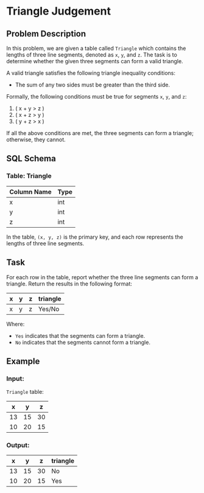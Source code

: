 # Triangle Judgement

## Problem Description

In this problem, we are given a table called `Triangle` which contains the lengths of three line segments, denoted as `x`, `y`, and `z`. The task is to determine whether the given three segments can form a valid triangle.

A valid triangle satisfies the following triangle inequality conditions:

- The sum of any two sides must be greater than the third side.

Formally, the following conditions must be true for segments `x`, `y`, and `z`:

1. \( x + y > z \)
2. \( x + z > y \)
3. \( y + z > x \)

If all the above conditions are met, the three segments can form a triangle; otherwise, they cannot.

## SQL Schema

### Table: Triangle

| Column Name | Type |
| ----------- | ---- |
| x           | int  |
| y           | int  |
| z           | int  |

In the table, `(x, y, z)` is the primary key, and each row represents the lengths of three line segments.

## Task

For each row in the table, report whether the three line segments can form a triangle. Return the results in the following format:

| x   | y   | z   | triangle |
| --- | --- | --- | -------- |
| x   | y   | z   | Yes/No   |

Where:

- `Yes` indicates that the segments can form a triangle.
- `No` indicates that the segments cannot form a triangle.

## Example

### Input:

`Triangle` table:

| x   | y   | z   |
| --- | --- | --- |
| 13  | 15  | 30  |
| 10  | 20  | 15  |

### Output:

| x   | y   | z   | triangle |
| --- | --- | --- | -------- |
| 13  | 15  | 30  | No       |
| 10  | 20  | 15  | Yes      |
